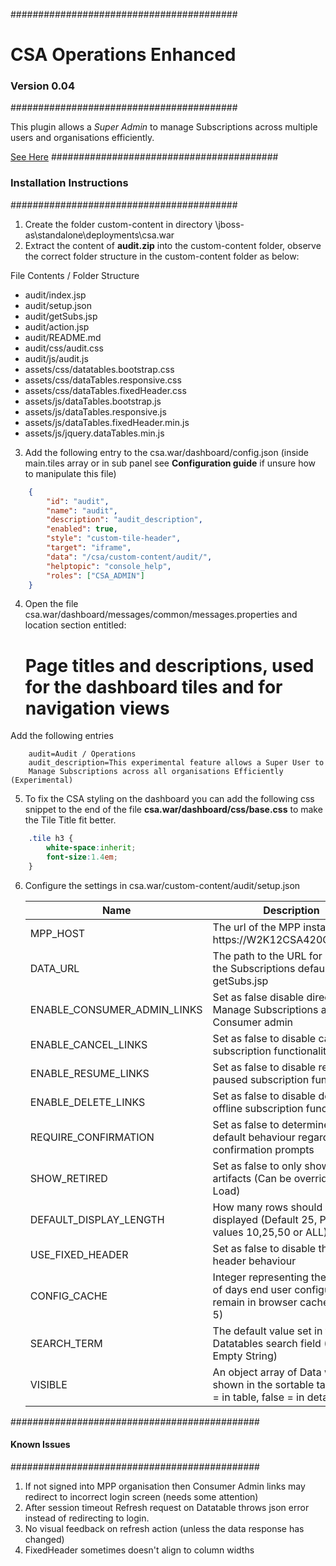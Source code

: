 #########################################
#  CSA Operations Enhanced	 	        #
###  Version 0.04 					  ###
#########################################

This plugin allows a *Super Admin* to manage Subscriptions across multiple users and organisations efficiently.

[See Here](http://alexevansigg.github.io/CSA-Enhanced-Operations)
#########################################
### Installation Instructions 		  ###
#########################################

1. Create the folder custom-content in directory <csahome>\jboss-as\standalone\deployments\csa.war
2. Extract the content of **audit.zip** into the custom-content folder, observe the correct folder structure in the custom-content folder as below:

 File Contents / Folder Structure
 * audit/index.jsp 						
 * audit/setup.json 					
 * audit/getSubs.jsp 
 * audit/action.jsp
 * audit/README.md
 * audit/css/audit.css
 * audit/js/audit.js
 * assets/css/datatables.bootstrap.css
 * assets/css/dataTables.responsive.css
 * assets/css/dataTables.fixedHeader.css
 * assets/js/dataTables.bootstrap.js
 * assets/js/dataTables.responsive.js
 * assets/js/dataTables.fixedHeader.min.js
 * assets/js/jquery.dataTables.min.js

3. Add the following entry to the csa.war/dashboard/config.json 
(inside main.tiles array or in sub panel see **Configuration guide** if unsure how to manipulate this file)

```JSON
	{
		"id": "audit",
		"name": "audit",
		"description": "audit_description",
		"enabled": true,
		"style": "custom-tile-header",
		"target": "iframe",
		"data": "/csa/custom-content/audit/",
		"helptopic": "console_help",
		"roles": ["CSA_ADMIN"]
	}
```
4. Open the file csa.war/dashboard/messages/common/messages.properties and location section entitled:
	# Page titles and descriptions, used for the dashboard tiles and for navigation views

Add the following entries

```	
	audit=Audit / Operations
	audit_description=This experimental feature allows a Super User to 
	Manage Subscriptions across all organisations Efficiently (Experimental)
```

5. To fix the CSA styling on the dashboard you can add the following css snippet to the end of the file **csa.war/dashboard/css/base.css** to make the Tile Title fit better.

```CSS
	.tile h3 {
		white-space:inherit;
		font-size:1.4em;
	}
```

6. Configure the settings in csa.war/custom-content/audit/setup.json

	Name | Description
	------------- | -------------
	MPP_HOST 					| The url of the MPP instance  e.g https://W2K12CSA420OO:8089/
	DATA_URL 					| The path to the URL for retrieving the Subscriptions default. getSubs.jsp
	ENABLE_CONSUMER_ADMIN_LINKS | Set as false disable direct links to Manage Subscriptions as Consumer admin
	ENABLE_CANCEL_LINKS 		| Set as false to disable cancel subscription functionality
	ENABLE_RESUME_LINKS			| Set as false to disable resuming paused subscription functionality
	ENABLE_DELETE_LINKS			| Set as false to disable deleting offline subscription functionality
	REQUIRE_CONFIRMATION		| Set as false to determine the default behaviour regarding confirmation prompts
	SHOW_RETIRED				| Set as false to only show active artifacts (Can be overriden on Load)
	DEFAULT_DISPLAY_LENGTH		| How many rows should be displayed (Default 25, Possible values 10,25,50 or ALL)
	USE_FIXED_HEADER			| Set as false to disable the fixed header behaviour
	CONFIG_CACHE				| Integer representing the number of days end user configuration remain in browser cache (Default 5)
	SEARCH_TERM					| The default value set in the Datatables search field (Default Empty String)
	VISIBLE						| An object array of Data which is shown in the sortable table, true = in table, false = in detail.



#############################################
#### Known Issues							#
#############################################

1. If not signed into MPP organisation then Consumer Admin links may redirect to incorrect login screen (needs some attention)
2. After session timeout Refresh request on Datatable throws json error instead of redirecting to login.
3. No visual feedback on refresh action (unless the data response has changed)
4. FixedHeader sometimes doesn't align to column widths

